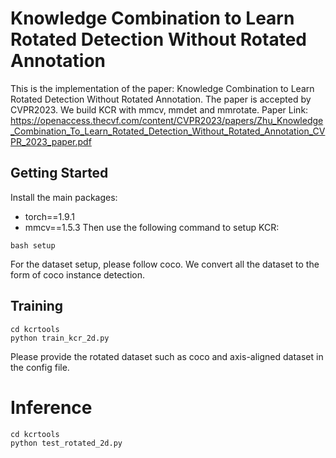 # Knowledge Combination to Learn Rotated Detection Without Rotated Annotation
This is the implementation of the paper: Knowledge Combination to Learn Rotated Detection Without Rotated Annotation. The paper is accepted by CVPR2023. We build KCR with mmcv, mmdet and mmrotate. 
Paper Link: https://openaccess.thecvf.com/content/CVPR2023/papers/Zhu_Knowledge_Combination_To_Learn_Rotated_Detection_Without_Rotated_Annotation_CVPR_2023_paper.pdf

## Getting Started
Install the main packages:
 - torch==1.9.1
 - mmcv==1.5.3
Then use the following command to setup KCR:
```
bash setup
```
For the dataset setup, please follow coco. We convert all the dataset to the form of coco instance detection. 

## Training
```
cd kcrtools
python train_kcr_2d.py
```
Please provide the rotated dataset such as coco and axis-aligned dataset in the config file. 

# Inference
```
cd kcrtools
python test_rotated_2d.py
```
